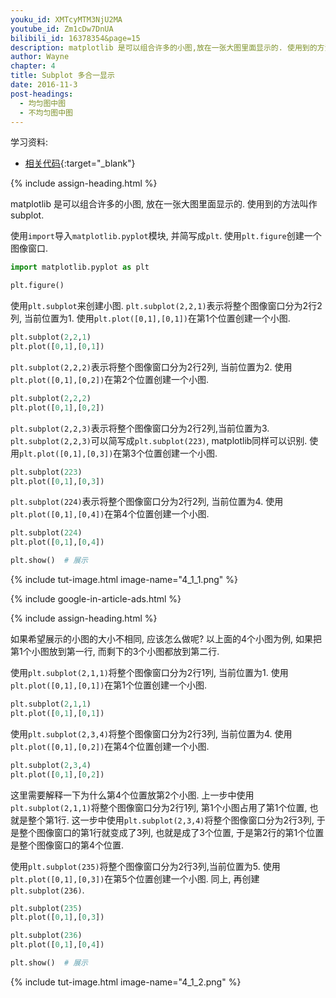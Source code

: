 ```yaml
---
youku_id: XMTcyMTM3NjU2MA
youtube_id: Zm1cDw7DnUA
bilibili_id: 16378354&page=15
description: matplotlib 是可以组合许多的小图,放在一张大图里面显示的. 使用到的方法叫作 subplot.
author: Wayne
chapter: 4
title: Subplot 多合一显示
date: 2016-11-3
post-headings:
  - 均匀图中图
  - 不均匀图中图
---
```


学习资料:
  * [相关代码](https://github.com/MorvanZhou/tutorials/blob/master/matplotlibTUT/plt15_subplot.py){:target="_blank"}
  
  
{% include assign-heading.html %}

matplotlib 是可以组合许多的小图, 放在一张大图里面显示的. 使用到的方法叫作 subplot.  

使用`import`导入`matplotlib.pyplot`模块, 并简写成`plt`. 使用`plt.figure`创建一个图像窗口.

```python
import matplotlib.pyplot as plt

plt.figure()
```

使用`plt.subplot`来创建小图. `plt.subplot(2,2,1)`表示将整个图像窗口分为2行2列, 当前位置为1. 使用`plt.plot([0,1],[0,1])`在第1个位置创建一个小图.

```python
plt.subplot(2,2,1)
plt.plot([0,1],[0,1])
```

`plt.subplot(2,2,2)`表示将整个图像窗口分为2行2列, 当前位置为2. 使用`plt.plot([0,1],[0,2])`在第2个位置创建一个小图.

```python
plt.subplot(2,2,2)
plt.plot([0,1],[0,2])
```

`plt.subplot(2,2,3)`表示将整个图像窗口分为2行2列,当前位置为3. `plt.subplot(2,2,3)`可以简写成`plt.subplot(223)`, matplotlib同样可以识别. 使用`plt.plot([0,1],[0,3])`在第3个位置创建一个小图.

```python
plt.subplot(223)
plt.plot([0,1],[0,3])
```

`plt.subplot(224)`表示将整个图像窗口分为2行2列, 当前位置为4. 使用`plt.plot([0,1],[0,4])`在第4个位置创建一个小图.   

```python
plt.subplot(224)
plt.plot([0,1],[0,4])

plt.show()  # 展示
```

{% include tut-image.html image-name="4_1_1.png" %}

{% include google-in-article-ads.html %}

{% include assign-heading.html %}

如果希望展示的小图的大小不相同, 应该怎么做呢?
以上面的4个小图为例, 如果把第1个小图放到第一行, 而剩下的3个小图都放到第二行.  

使用`plt.subplot(2,1,1)`将整个图像窗口分为2行1列, 当前位置为1.
使用`plt.plot([0,1],[0,1])`在第1个位置创建一个小图.

```python
plt.subplot(2,1,1)
plt.plot([0,1],[0,1])
```

使用`plt.subplot(2,3,4)`将整个图像窗口分为2行3列, 当前位置为4. 
使用`plt.plot([0,1],[0,2])`在第4个位置创建一个小图.

```python
plt.subplot(2,3,4)
plt.plot([0,1],[0,2])
```

这里需要解释一下为什么第4个位置放第2个小图. 上一步中使用`plt.subplot(2,1,1)`将整个图像窗口分为2行1列, 第1个小图占用了第1个位置, 也就是整个第1行.
这一步中使用`plt.subplot(2,3,4)`将整个图像窗口分为2行3列, 于是整个图像窗口的第1行就变成了3列, 也就是成了3个位置, 于是第2行的第1个位置是整个图像窗口的第4个位置. 

使用`plt.subplot(235)`将整个图像窗口分为2行3列,当前位置为5.  使用`plt.plot([0,1],[0,3])`在第5个位置创建一个小图.
同上, 再创建`plt.subplot(236)`.

```python
plt.subplot(235)
plt.plot([0,1],[0,3])

plt.subplot(236)
plt.plot([0,1],[0,4])

plt.show()  # 展示
```

{% include tut-image.html image-name="4_1_2.png" %}


